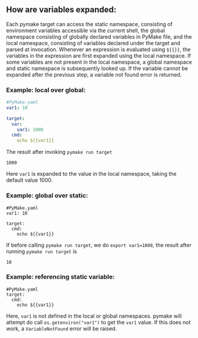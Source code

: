 
## How are variables expanded:

Each pymake target can access the static namespace, consisting of environment variables accessible via the current shell, 
the global namespace consisting of globally declared variables in PyMake file, and the local namespace, consisting of variables
declared under the target and parsed at invocation. Whenever an expression is evaluated using `${{}}`, the variables in the expression
are first expanded using the local namespace. If some variables are not present in the local namespace, a global namespace and 
static namespace is subsequently looked up. If the variable cannot be expanded after the previous step, a variable not found 
error is returned. 

### Example: local over global:

```yaml
#PyMake.yaml
var1: 10

target:
  var:
    var1: 1000
  cmd:
    echo ${{var1}}
```

The result after invoking `pymake run target`

```commandline
1000
```
Here `var1` is expanded to the value in the local namespace, taking the default value 1000.

### Example: global over static:
```
#PyMake.yaml
var1: 10

target:
  cmd:
    echo ${{var1}}
```
If before calling `pymake run target`, we do `export var1=1000`, the result after running `pymake run target` is

```commandline
10
```

### Example: referencing static variable:
```
#PyMake.yaml
target:
  cmd:
    echo ${{var1}}
```

Here, `var1` is not defined in the local or global namespaces. pymake will attempt do call 
`os.getenviron("var1")` to get the `var1` value. If this does not work, a `VariableNotFound` error will be raised. 
